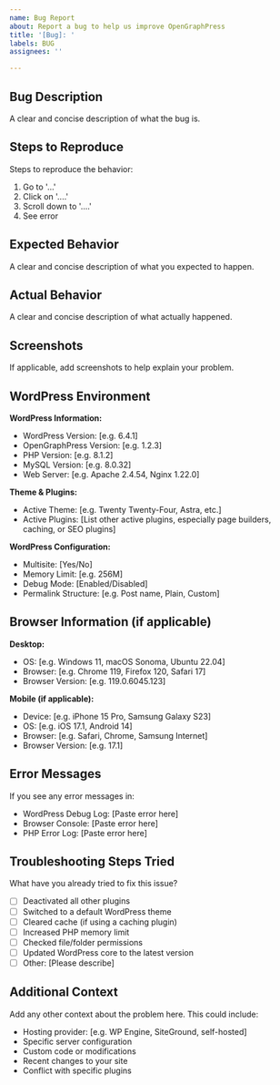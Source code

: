 ```yaml
---
name: Bug Report
about: Report a bug to help us improve OpenGraphPress
title: '[Bug]: '
labels: BUG
assignees: ''

---
```


## Bug Description

A clear and concise description of what the bug is.

## Steps to Reproduce

Steps to reproduce the behavior:

1. Go to '...'
2. Click on '....'
3. Scroll down to '....'
4. See error

## Expected Behavior

A clear and concise description of what you expected to happen.

## Actual Behavior

A clear and concise description of what actually happened.

## Screenshots

If applicable, add screenshots to help explain your problem.

## WordPress Environment

**WordPress Information:**

- WordPress Version: [e.g. 6.4.1]
- OpenGraphPress Version: [e.g. 1.2.3]
- PHP Version: [e.g. 8.1.2]
- MySQL Version: [e.g. 8.0.32]
- Web Server: [e.g. Apache 2.4.54, Nginx 1.22.0]

**Theme & Plugins:**

- Active Theme: [e.g. Twenty Twenty-Four, Astra, etc.]
- Active Plugins: [List other active plugins, especially page builders, caching, or SEO plugins]

**WordPress Configuration:**

- Multisite: [Yes/No]
- Memory Limit: [e.g. 256M]
- Debug Mode: [Enabled/Disabled]
- Permalink Structure: [e.g. Post name, Plain, Custom]

## Browser Information (if applicable)

**Desktop:**

- OS: [e.g. Windows 11, macOS Sonoma, Ubuntu 22.04]
- Browser: [e.g. Chrome 119, Firefox 120, Safari 17]
- Browser Version: [e.g. 119.0.6045.123]

**Mobile (if applicable):**

- Device: [e.g. iPhone 15 Pro, Samsung Galaxy S23]
- OS: [e.g. iOS 17.1, Android 14]
- Browser: [e.g. Safari, Chrome, Samsung Internet]
- Browser Version: [e.g. 17.1]

## Error Messages

If you see any error messages in:

- WordPress Debug Log: [Paste error here]
- Browser Console: [Paste error here]
- PHP Error Log: [Paste error here]

## Troubleshooting Steps Tried

What have you already tried to fix this issue?

- [ ] Deactivated all other plugins
- [ ] Switched to a default WordPress theme
- [ ] Cleared cache (if using a caching plugin)
- [ ] Increased PHP memory limit
- [ ] Checked file/folder permissions
- [ ] Updated WordPress core to the latest version
- [ ] Other: [Please describe]

## Additional Context

Add any other context about the problem here. This could include:

- Hosting provider: [e.g. WP Engine, SiteGround, self-hosted]
- Specific server configuration
- Custom code or modifications
- Recent changes to your site
- Conflict with specific plugins
